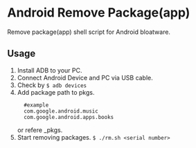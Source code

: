 # Android Remove Package(app)

Remove package(app) shell script for Android bloatware.

## Usage

1. Install ADB to your PC.
2. Connect Android Device and PC via USB cable.
3. Check <serial number> by `$ adb devices`
4. Add package path to pkgs.
    ```
      #example
      com.google.android.music
      com.google.android.apps.books
    ```
    or refere _pkgs. 
5. Start removing packages.
  `$ ./rm.sh <serial number>`
